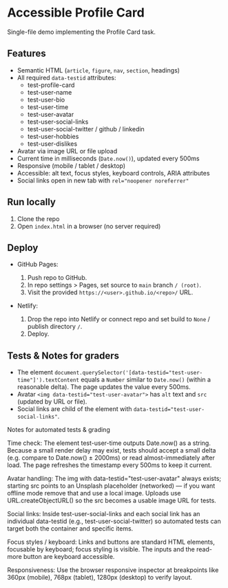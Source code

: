 # Accessible Profile Card

Single-file demo implementing the Profile Card task.

## Features
- Semantic HTML (`article`, `figure`, `nav`, `section`, headings)
- All required `data-testid` attributes:
  - test-profile-card
  - test-user-name
  - test-user-bio
  - test-user-time
  - test-user-avatar
  - test-user-social-links
  - test-user-social-twitter / github / linkedin
  - test-user-hobbies
  - test-user-dislikes
- Avatar via image URL or file upload
- Current time in milliseconds (`Date.now()`), updated every 500ms
- Responsive (mobile / tablet / desktop)
- Accessible: alt text, focus styles, keyboard controls, ARIA attributes
- Social links open in new tab with `rel="noopener noreferrer"`

## Run locally
1. Clone the repo
2. Open `index.html` in a browser (no server required)

## Deploy
- GitHub Pages:
  1. Push repo to GitHub.
  2. In repo settings > Pages, set source to `main` branch `/ (root)`.
  3. Visit the provided `https://<user>.github.io/<repo>/` URL.

- Netlify:
  1. Drop the repo into Netlify or connect repo and set build to `None` / publish directory `/`.
  2. Deploy.

## Tests & Notes for graders
- The element `document.querySelector('[data-testid="test-user-time"]').textContent` equals a `Number` similar to `Date.now()` (within a reasonable delta). The page updates the value every 500ms.
- Avatar `<img data-testid="test-user-avatar">` has `alt` text and `src` (updated by URL or file).
- Social links are child of the element with `data-testid="test-user-social-links"`.


Notes for automated tests & grading

Time check: The element test-user-time outputs Date.now() as a string. Because a small render delay may exist, tests should accept a small delta (e.g. compare to Date.now() ± 2000ms) or read almost-immediately after load. The page refreshes the timestamp every 500ms to keep it current.

Avatar handling: The img with data-testid="test-user-avatar" always exists; starting src points to an Unsplash placeholder (networked) — if you want offline mode remove that and use a local image. Uploads use URL.createObjectURL() so the src becomes a usable image URL for tests.

Social links: Inside test-user-social-links and each social link has an individual data-testid (e.g., test-user-social-twitter) so automated tests can target both the container and specific items.

Focus styles / keyboard: Links and buttons are standard HTML elements, focusable by keyboard; focus styling is visible. The inputs and the read-more button are keyboard accessible.

Responsiveness: Use the browser responsive inspector at breakpoints like 360px (mobile), 768px (tablet), 1280px (desktop) to verify layout.
